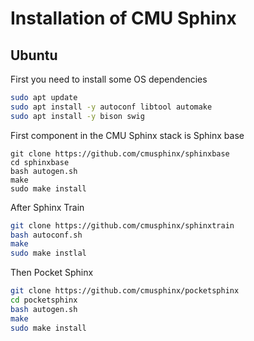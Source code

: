 # Installation of CMU Sphinx

## Ubuntu

First you need to install some OS dependencies

```bash
sudo apt update
sudo apt install -y autoconf libtool automake
sudo apt install -y bison swig
```

First component in the CMU Sphinx stack is Sphinx base

```
git clone https://github.com/cmusphinx/sphinxbase
cd sphinxbase
bash autogen.sh
make
sudo make install
```

After Sphinx Train

```bash
git clone https://github.com/cmusphinx/sphinxtrain
bash autoconf.sh
make
sudo make instlal
```

Then Pocket Sphinx

```bash
git clone https://github.com/cmusphinx/pocketsphinx
cd pocketsphinx
bash autogen.sh
make
sudo make install
```

